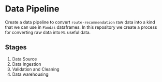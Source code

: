 # Data Pipeline

Create a data pipeline to convert ```route-recommendation``` raw data into a kind
that we can use in ```Pandas``` dataframes.
In this repository we create a process for converting raw data into ```ML``` useful
data.

## Stages

1. Data Source
2. Data Ingestion
3. Validation and Cleaning
4. Data warehousing
